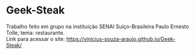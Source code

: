 # Geek-Steak
Trabalho feito em grupo na instituição SENAI Suíço-Brasileira Paulo Ernesto Tolle, tema: restaurante.
<br>
Link para acessar o site: https://vinicius-souza-araujo.github.io/Geek-Steak/
